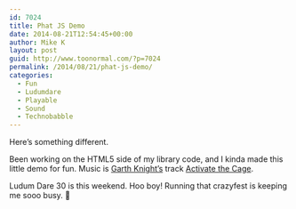 ```yaml
---
id: 7024
title: Phat JS Demo
date: 2014-08-21T12:54:45+00:00
author: Mike K
layout: post
guid: http://www.toonormal.com/?p=7024
permalink: /2014/08/21/phat-js-demo/
categories:
  - Fun
  - Ludumdare
  - Playable
  - Sound
  - Technobabble
---
```

Here&#8217;s something different.

<center>
</center>

Been working on the HTML5 side of my library code, and I kinda made this little demo for fun. Music is [Garth Knight&#8217;s](http://garth-knight.bandcamp.com/music) track [Activate the Cage](https://soundcloud.com/garth_knight/garth-knight-activate-the-cage).

Ludum Dare 30 is this weekend. Hoo boy! Running that crazyfest is keeping me sooo busy. 🙂